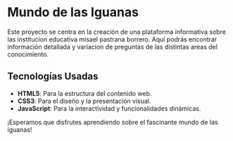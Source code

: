 # Mundo de las Iguanas

Este proyecto se centra en la creación de una plataforma informativa sobre las institucion educativa misael pastrana borrero. Aquí podrás encontrar información detallada y variacion de preguntas de las distintas areas del conocimiento.

## Tecnologías Usadas

- **HTML5**: Para la estructura del contenido web.
- **CSS3**: Para el diseño y la presentación visual.
- **JavaScript**: Para la interactividad y funcionalidades dinámicas.


¡Esperamos que disfrutes aprendiendo sobre el fascinante mundo de las iguanas!

